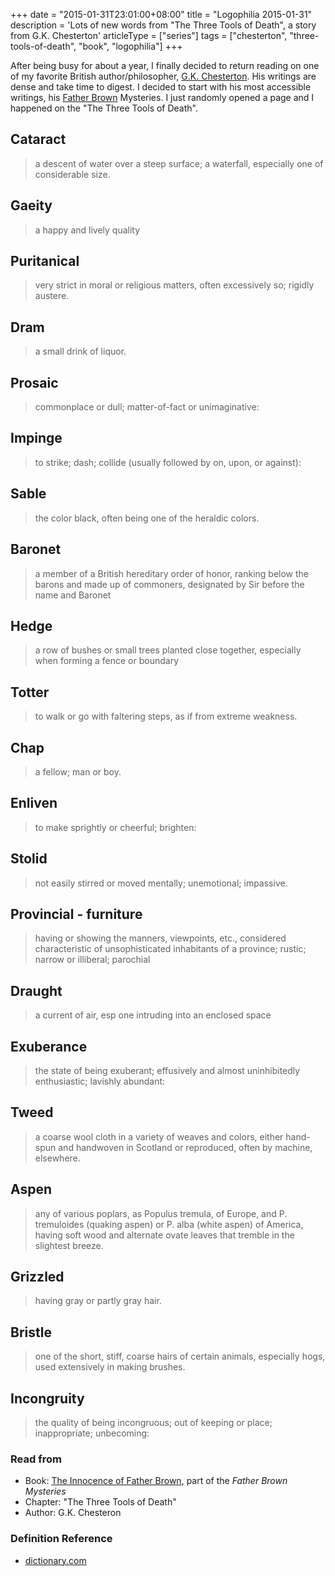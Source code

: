 +++
date = "2015-01-31T23:01:00+08:00"
title = "Logophilia 2015-01-31"
description = 'Lots of new words from "The Three Tools of Death", a story from G.K. Chesterton'
articleType = ["series"]
tags = ["chesterton", "three-tools-of-death", "book", "logophilia"]
+++

After being busy for about a year, I finally decided to return reading on one of my favorite British author/philosopher, [G.K. Chesterton](http://en.wikipedia.org/wiki/G._K._Chesterton). His writings are dense and take time to digest. I decided to start with his most accessible writings, his [Father Brown](http://en.wikipedia.org/wiki/Father_Brown) Mysteries. I just randomly opened a page and I happened on the "The Three Tools of Death".

## Cataract 

> a descent of water over a steep surface; a waterfall, especially one of considerable size. 

## Gaeity 

> a happy and lively quality

## Puritanical

> very strict in moral or religious matters, often excessively so; rigidly austere. 

## Dram

> a small drink of liquor. 

## Prosaic

> commonplace or dull; matter-of-fact or unimaginative: 

## Impinge

> to strike; dash; collide (usually followed by on, upon, or against): 

## Sable

> the color black, often being one of the heraldic colors. 

## Baronet

> a member of a British hereditary order of honor, ranking below the barons and made up of commoners, designated by Sir before the name and Baronet

## Hedge

> a row of bushes or small trees planted close together, especially when forming a fence or boundary

## Totter

> to walk or go with faltering steps, as if from extreme weakness. 

## Chap

> a fellow; man or boy. 

## Enliven

> to make sprightly or cheerful; brighten: 

## Stolid

> not easily stirred or moved mentally; unemotional; impassive. 

## Provincial - furniture

> having or showing the manners, viewpoints, etc., considered characteristic of unsophisticated inhabitants of a province; rustic; narrow or illiberal; parochial 

## Draught

> a current of air, esp one intruding into an enclosed space 

## Exuberance

> the state of being exuberant; effusively and almost uninhibitedly enthusiastic; lavishly abundant: 

## Tweed

> a coarse wool cloth in a variety of weaves and colors, either hand-spun and handwoven in Scotland or reproduced, often by machine, elsewhere.  

## Aspen

> any of various poplars, as Populus tremula, of Europe, and P. tremuloides (quaking aspen) or P. alba (white aspen) of America, having soft wood and alternate ovate leaves that tremble in the slightest breeze. 

## Grizzled

> having gray or partly gray hair. 

## Bristle

> one of the short, stiff, coarse hairs of certain animals, especially hogs, used extensively in making brushes. 

## Incongruity

> the quality of being incongruous; out of keeping or place; inappropriate; unbecoming: 

### Read from

+ Book: [The Innocence of Father Brown](http://www.gutenberg.org/ebooks/204), part of the *Father Brown Mysteries*
+ Chapter: "The Three Tools of Death"
+ Author: G.K. Chesteron 

### Definition Reference

+ [dictionary.com](http://www.dictionary.com/)
